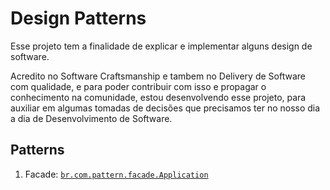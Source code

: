 # Design Patterns


Esse projeto tem a finalidade de explicar e implementar alguns design de software.

Acredito no Software Craftsmanship e tambem no Delivery de Software com qualidade, 
e para poder contribuir com isso e propagar o conhecimento na comunidade, estou desenvolvendo esse projeto, 
para auxiliar em algumas tomadas de decisões que precisamos ter no nosso dia a dia de Desenvolvimento de Software.


## Patterns
1. Facade: [`br.com.pattern.facade.Application`](https://github.com/jRaphaDev/design-pattern-project/tree/master/src/main/java/br/com/pattern/facade)

